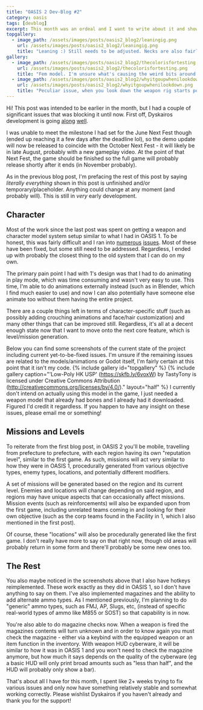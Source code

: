 ```yaml
---
title: "OASIS 2 Dev-Blog #2"
category: oasis
tags: [devblog]
excerpt: This month was an ordeal and I want to write about it and show it
topgallery:
  - image_path: /assets/images/posts/oasis2_blog2/leaningig.png
    url: /assets/images/posts/oasis2_blog2/leaningig.png
    title: "Leaning :) Still needs to be adjusted. Necks are also fairly strechy, for which I'll probably either try retargeting again (the 'issues' picture is what happened when I tried it initially) or try with different animations."
gallery:
  - image_path: /assets/images/posts/oasis2_blog2/thecolorisfortesting.png
    url: /assets/images/posts/oasis2_blog2/thecolorisfortesting.png
    title: "Fem model. I'm unsure what's causing the weird bits around the neck and the feet being upside down, you'll notice these on the other images as well, though the neck isn't as bad on the male model."
  - image_path: /assets/images/posts/oasis2_blog2/whyitgoupwhenilookdown.png
    url: /assets/images/posts/oasis2_blog2/whyitgoupwhenilookdown.png
    title: "Peculiar issue, when you look down the weapon rig starts pointing up instead (looking up works correctly and in a testing scene it works fine, so I'm not sure what's wrong here either)"
---
```


Hi! This post was intended to be earlier in the month, but I had a couple of significant issues that was blocking it until now. First off, Dyskairos development is going [along](/assets/images/posts/oasis2_blog2/dys_vz58.png) [well](/assets/images/posts/oasis2_blog2/dys_mech.png). 

I was unable to meet the milestone I had set for the June Next Fest though (ended up reaching it a few days after the deadline lol), so the demo update will now be released to coincide with the October Next Fest - it will likely be in late August, probably with a new gameplay video. At the point of that Next Fest, the game should be finished so the full game will probably release shortly after it ends (in November probably).

As in the previous blog post, I'm prefacing the rest of this post by saying *literally everything* shown in this post is unfinished and/or temporary/placeholder. Anything could change at any moment (and probably will). This is still in *very* early development.

## Character

Most of the work since the last post was spent on getting a weapon and character model system setup similar to what I had in OASIS 1. To be honest, this was fairly difficult and I ran into [numerous](/assets/images/posts/oasis2_blog2/bug_usingfemweapon.png) [issues](/assets/images/posts/oasis2_blog2/bug_whatretargetingdoes.png). Most of these have been fixed, but some still need to be addressed. Regardless, I ended up with probably the closest thing to the old system that I can do on my own. 

The primary pain point I had with 1's design was that I had to do animating in play mode, which was time consuming and wasn't very easy to use. This time, I'm able to do animations externally instead (such as in Blender, which I find much easier to use) and now I can also potentially have someone else animate too without them having the entire project.

There are a couple things left in terms of character-specific stuff (such as possibly adding crouching animations and face/hair customization) and many other things that can be improved still. Regardless, it's all at a decent enough state now that I want to move onto the next core feature, which is level/mission generation.

Below you can find some screenshots of the current state of the project including current yet-to-be-fixed issues. I'm unsure if the remaining issues are related to the models/animations or Godot itself, I'm fairly certain at this point that it isn't my code.
{% include gallery id="topgallery" %}
{% include gallery caption="'Low-Poly HK USP' (https://skfb.ly/6voxW) by TastyTony is licensed under Creative Commons Attribution (http://creativecommons.org/licenses/by/4.0/)." layout="half" %}
I currently don't intend on actually using this model in the game, I just needed a weapon model that already had bones and I already had it downloaded. Figured I'd credit it regardless. If you happen to have any insight on these issues, please email me or something!

## Missions and Levels

To reiterate from the first blog post, in OASIS 2 you'll be mobile, travelling from prefecture to prefecture, with each region having its own "reputation level", similar to the first game. As such, missions will act very similar to how they were in OASIS 1, procedurally generated from various objective types, enemy types, locations, and potentially different modifiers. 

A set of missions will be generated based on the region and its current level. Enemies and locations will change depending on said region, and regions may have unique aspects that can occasionally affect missions. Mission events (such as reinforcements) will also be expanded upon from the first game, including unrelated teams coming in and looking for their own objective (such as the corp teams found in the Facility in 1, which I also mentioned in the first post).

Of course, these "locations" will also be procedurally generated like the first game. I don't really have more to say on that right now, though old areas will probably return in some form and there'll probably be some new ones too.

## The Rest

You also maybe noticed in the screenshots above that I also have hotkeys reimplemented. These work exactly as they did in OASIS 1, so I don't have anything to say on them. I've also implemented magazines and the ability to add alternate ammo types. As I mentioned previously, I'm planning to do "generic" ammo types, such as FMJ, AP, Slugs, etc, (instead of specific real-world types of ammo like M855 or SOST) so that capability is in now. 

You're also able to do magazine checks now. When a weapon is fired the magazines contents will turn unknown and in order to know again you must check the magazine - either via a keybind with the equipped weapon or an item function in the inventory. With weapon HUD cyberware, it will be similar to how it was in OASIS 1 and you won't need to check the magazine anymore, but how much it says depends on the quality of the cyberware (eg a basic HUD will only print broad amounts such as "less than half", and the HUD will probably only show a bar).

That's about all I have for this month, I spent like 2+ weeks trying to fix various issues and only now have something relatively stable and somewhat working correctly. Please wishlist Dyskairos if you haven't already and thank you for the support!